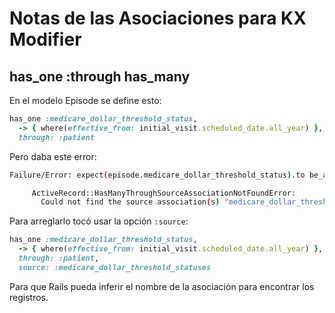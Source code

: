 # Notas de las Asociaciones para KX Modifier

## has_one :through has_many

En el modelo Episode se define esto:
```ruby
has_one :medicare_dollar_threshold_status,
  -> { where(effective_from: initial_visit.scheduled_date.all_year) },
  through: :patient
```

Pero daba este error:
```bash
Failure/Error: expect(episode.medicare_dollar_threshold_status).to be_a(MedicareDollarThresholdStatus)

     ActiveRecord::HasManyThroughSourceAssociationNotFoundError:
       Could not find the source association(s) "medicare_dollar_threshold_status" or :medicare_dollar_threshold_status in model Patient. Try 'has_many :medicare_dollar_threshold_status, :through => :patient, :source => <name>'.
```

Para arreglarlo tocó usar la opción `:source`:
```ruby
has_one :medicare_dollar_threshold_status,
  -> { where(effective_from: initial_visit.scheduled_date.all_year) },
  through: :patient,
  source: :medicare_dollar_threshold_statuses
```

Para que Rails pueda inferir el nombre de la asociación para encontrar los registros.